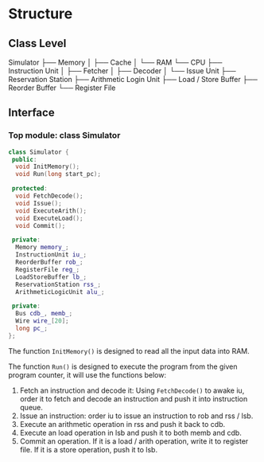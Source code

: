 # Structure
## Class Level
Simulator
 ├── Memory
 │   ├── Cache
 │   └── RAM
 └── CPU
     ├── Instruction Unit
     │   ├── Fetcher
     │   ├── Decoder
     │   └── Issue Unit
     ├── Reservation Station
     ├── Arithmetic Login Unit
     ├── Load / Store Buffer
     ├── Reorder Buffer
     └── Register File

## Interface
### Top module: class Simulator
```cpp
class Simulator {
 public:
  void InitMemory();
  void Run(long start_pc);

 protected:
  void FetchDecode();
  void Issue();
  void ExecuteArith();
  void ExecuteLoad();
  void Commit();

 private:
  Memory memory_;
  InstructionUnit iu_;
  ReorderBuffer rob_;
  RegisterFile reg_;
  LoadStoreBuffer lb_;
  ReservationStation rss_;
  ArithmeticLogicUnit alu_;

 private:
  Bus cdb_, memb_;
  Wire wire_[20];
  long pc_;
};
```

The function ```InitMemory()``` is designed to read all the input data into RAM.

The function ```Run()``` is designed to execute the program from the given program counter, it will use the functions below:
1. Fetch an instruction and decode it: Using ```FetchDecode()``` to awake iu, order it to fetch and decode an instruction and push it into instruction queue.
2. Issue an instruction: order iu to issue an instruction to rob and rss / lsb.
3. Execute an arithmetic operation in rss and push it back to cdb.
4. Execute an load operation in lsb and push it to both memb and cdb.
5. Commit an operation. If it is a load / arith operation, write it to register file. If it is a store operation, push it to lsb.

